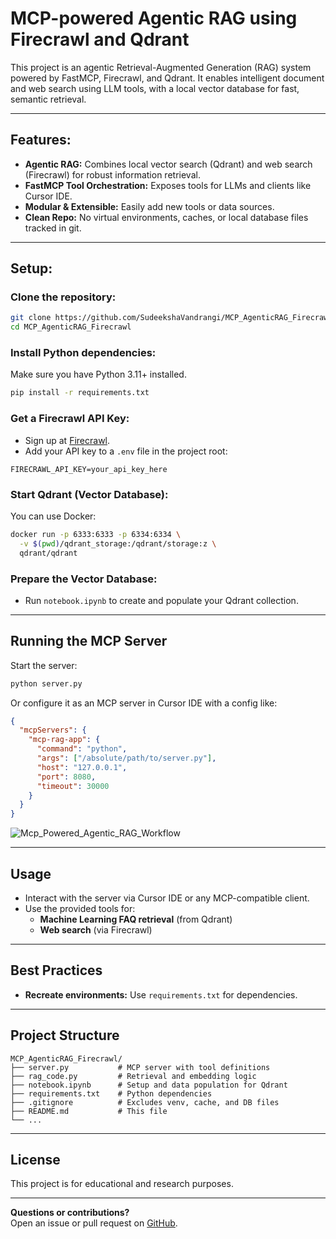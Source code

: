 # MCP-powered Agentic RAG using Firecrawl and Qdrant

This project is an agentic Retrieval-Augmented Generation (RAG) system powered by FastMCP, Firecrawl, and Qdrant. It enables intelligent document and web search using LLM tools, with a local vector database for fast, semantic retrieval.

---

## Features:
- **Agentic RAG:** Combines local vector search (Qdrant) and web search (Firecrawl) for robust information retrieval.
- **FastMCP Tool Orchestration:** Exposes tools for LLMs and clients like Cursor IDE.
- **Modular & Extensible:** Easily add new tools or data sources.
- **Clean Repo:** No virtual environments, caches, or local database files tracked in git.

---

## Setup:

### Clone the repository:
```sh
git clone https://github.com/SudeekshaVandrangi/MCP_AgenticRAG_Firecrawl.git
cd MCP_AgenticRAG_Firecrawl
```

### Install Python dependencies:
Make sure you have Python 3.11+ installed.
```sh
pip install -r requirements.txt
```

### Get a Firecrawl API Key:
- Sign up at [Firecrawl](https://www.firecrawl.dev/i/api).
- Add your API key to a `.env` file in the project root:
```
FIRECRAWL_API_KEY=your_api_key_here
```

### Start Qdrant (Vector Database):
You can use Docker:
```sh
docker run -p 6333:6333 -p 6334:6334 \
  -v $(pwd)/qdrant_storage:/qdrant/storage:z \
  qdrant/qdrant
```

### Prepare the Vector Database:
- Run `notebook.ipynb` to create and populate your Qdrant collection.

---

## Running the MCP Server

Start the server:
```sh
python server.py
```

Or configure it as an MCP server in Cursor IDE with a config like:
```json
{
  "mcpServers": {
    "mcp-rag-app": {
      "command": "python",
      "args": ["/absolute/path/to/server.py"],
      "host": "127.0.0.1",
      "port": 8080,
      "timeout": 30000
    }
  }
}
```
![Mcp_Powered_Agentic_RAG_Workflow](https://github.com/user-attachments/assets/f50387bf-688e-4841-8f94-8eab63aa1c2a)


---

## Usage

- Interact with the server via Cursor IDE or any MCP-compatible client.
- Use the provided tools for:
  - **Machine Learning FAQ retrieval** (from Qdrant)
  - **Web search** (via Firecrawl)

---

## Best Practices

- **Recreate environments:** Use `requirements.txt` for dependencies.

---

## Project Structure

```
MCP_AgenticRAG_Firecrawl/
├── server.py           # MCP server with tool definitions
├── rag_code.py         # Retrieval and embedding logic
├── notebook.ipynb      # Setup and data population for Qdrant
├── requirements.txt    # Python dependencies
├── .gitignore          # Excludes venv, cache, and DB files
├── README.md           # This file
└── ...
```

---

## License

This project is for educational and research purposes.

---

**Questions or contributions?**  
Open an issue or pull request on [GitHub](https://github.com/SudeekshaVandrangi/MCP_AgenticRAG_Firecrawl).


